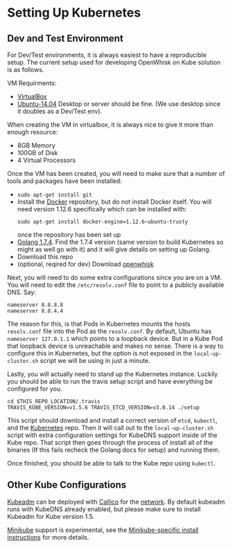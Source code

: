 # Setting Up Kubernetes

## Dev and Test Environment

For Dev/Test environments, it is always easiest to have a reproducible setup. The
current setup used for developing OpenWhisk on Kube solution is as follows.

VM Requirments:

* [VirtualBox](https://www.virtualbox.org/)
* [Ubuntu-14.04](https://www.ubuntu.com/download/alternative-downloads)
  Desktop or server should be fine. (We use desktop since it doubles as a Dev/Test env).

When creating the VM in virtualbox, it is always nice to give it more than enough
resource:

* 8GB Memory
* 100GB of Disk
* 4 Virtual Processors

Once the VM has been created, you will need to make sure that a number of tools
and packages have been installed:

* `sudo apt-get install git`
* Install the  [Docker](https://docs.docker.com/engine/installation/linux/ubuntu/#install-using-the-repository)
  repository, but do not install Docker itself. You will need version 1.12.6
  specifically which can be installed with:
  ```
  sudo apt-get install docker-engine=1.12.6~ubuntu-trusty
  ```
  once the repository has been set up
* [Golang 1.7.4](https://golang.org/dl/). Find the 1.7.4 version (same version to build Kubernetes
  so might as well go with it) and it will give details on setting up Golang.
* Download this repo
* (optional, reqired for dev) Download [openwhisk](https://github.com/apache/incubator-openwhisk)

Next, you will need to do some extra configurations since you are on a
VM. You will need to edit the `/etc/resolv.conf` file to point to a publicly
available DNS. Say:

```
nameserver 8.8.8.8
nameserver 8.8.4.4
```

The reason for this, is that Pods in Kubernetes mounts the hosts `resolv.conf`
file into the Pod as the `resolv.conf`. By default, Ubuntu has `nameserver 127.0.1.1`
which points to a loopback device. But in a Kube Pod that loopback
device is unreachable and makes no sense. There is a way to configure this in
Kubernetes, but the option is not exposed in the `local-up-cluster.sh` script
we will be using in just a minute.

Lastly, you will actually need to stand up the Kubernetes instance.
Luckily you should be able to run the travis setup script and have everything
be configured for you.

```
cd $THIS_REPO_LOCATION/.travis
TRAVIS_KUBE_VERSION=v1.5.6 TRAVIS_ETCD_VERSION=v3.0.14 ./setup
```

This script should download and install a correct version of `etcd`, `kubectl`, and the
[Kubernetes](https://github.com/kubernetes/kubernetes) repo. Then it will call
out to the `local-up-cluster.sh` script with extra configuration settings for
KubeDNS support inside of the Kube repo. That script then goes through
the process of install all of the binaries (If this fails recheck the Golang docs for setup)
and running them.

Once finished, you should be able to talk to the Kube repo using `kubectl`.

## Other Kube Configurations

[Kubeadm](https://kubernetes.io/docs/getting-started-guides/kubeadm/)
can be deployed with [Callico](https://www.projectcalico.org/) for the
[network](http://docs.projectcalico.org/v2.1/getting-started/kubernetes/installation/hosted/kubeadm/).
By default kubeadm runs with KubeDNS already enabled, but please make sure
to install Kubeadm for Kube version 1.5.

[Minikube](https://github.com/kubernetes/minikube) support is
experimental, see the
[Minikube-specific install instructions](/minikube/README.md) for more
details.
